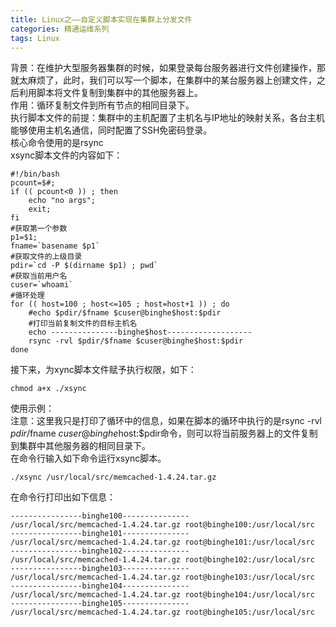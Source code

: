 ```yaml
---
title: Linux之——自定义脚本实现在集群上分发文件
categories: 精通运维系列
tags: Linux
---
```

背景：在维护大型服务器集群的时候，如果登录每台服务器进行文件创建操作，那就太麻烦了，此时，我们可以写一个脚本，在集群中的某台服务器上创建文件，之后利用脚本将文件复制到集群中的其他服务器上。  
作用：循环复制文件到所有节点的相同目录下。  
执行脚本文件的前提：集群中的主机配置了主机名与IP地址的映射关系，各台主机能够使用主机名通信，同时配置了SSH免密码登录。  
核心命令使用的是rsync  
xsync脚本文件的内容如下：

    
    
    #!/bin/bash
    pcount=$#;
    if (( pcount<0 )) ; then
    	echo "no args";
    	exit;
    fi
    #获取第一个参数
    p1=$1;
    fname=`basename $p1`
    #获取文件的上级目录
    pdir=`cd -P $(dirname $p1) ; pwd`
    #获取当前用户名
    cuser=`whoami`
    #循环处理
    for (( host=100 ; host<=105 ; host=host+1 )) ; do
    	#echo $pdir/$fname $cuser@binghe$host:$pdir
    	#打印当前复制文件的目标主机名
    	echo ---------------binghe$host-------------------
    	rsync -rvl $pdir/$fname $cuser@binghe$host:$pdir
    done

接下来，为xync脚本文件赋予执行权限，如下：

    
    
    chmod a+x ./xsync

使用示例：  
注意：这里我只是打印了循环中的信息，如果在脚本的循环中执行的是rsync -rvl $pdir/$fname
$cuser@binghe$host:$pdir命令，则可以将当前服务器上的文件复制到集群中其他服务器的相同目录下。  
在命令行输入如下命令运行xsync脚本。

    
    
    ./xsync /usr/local/src/memcached-1.4.24.tar.gz 

在命令行打印出如下信息：

    
    
    ----------------binghe100---------------
    /usr/local/src/memcached-1.4.24.tar.gz root@binghe100:/usr/local/src
    ----------------binghe101---------------
    /usr/local/src/memcached-1.4.24.tar.gz root@binghe101:/usr/local/src
    ----------------binghe102---------------
    /usr/local/src/memcached-1.4.24.tar.gz root@binghe102:/usr/local/src
    ----------------binghe103---------------
    /usr/local/src/memcached-1.4.24.tar.gz root@binghe103:/usr/local/src
    ----------------binghe104---------------
    /usr/local/src/memcached-1.4.24.tar.gz root@binghe104:/usr/local/src
    ----------------binghe105---------------
    /usr/local/src/memcached-1.4.24.tar.gz root@binghe105:/usr/local/src

